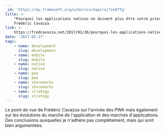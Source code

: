 ```yaml
---
_id: 'https://my.framasoft.org/u/borisschapira/?zo87Tg'
title: >-
    "Pourquoi les applications natives ne doivent plus être votre priorité",
    Frédéric Cavazza
link: >-
    https://fredcavazza.net/2017/01/26/pourquoi-les-applications-natives-ne-doivent-plus-etre-votre-priorite/
date: '2017-01-27'
tags:
    - name: development
      slug: development
    - name: mobile
      slug: mobile
    - name: native
      slug: native
    - name: pwa
      slug: pwa
    - name: sharemarks
      slug: sharemarks
    - name: strategy
      slug: strategy
---
```


<div class="markdown"><p>Le point de vue de Frédéric Cavazza sur l'arrivée des PWA mais également sur les évolutions du marché de l'application et des marchés d'applications. Des conclusions auxquelles je n'adhère pas complètement, mais qui sont bien argumentées.
</p></div>
